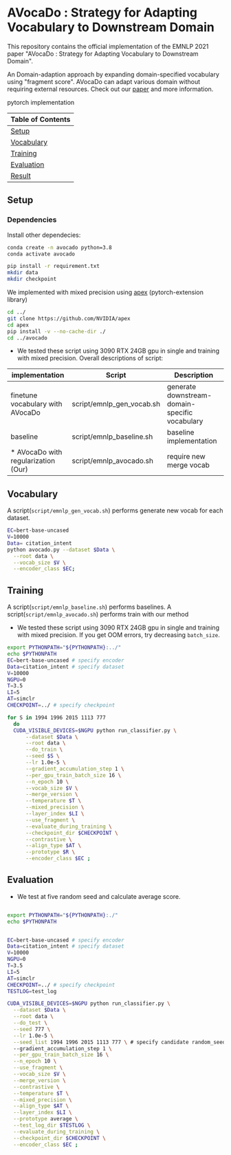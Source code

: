

# AVocaDo : Strategy for Adapting Vocabulary to Downstream Domain

This repository contains the official implementation of the EMNLP 2021 paper "AVocaDo : Strategy for Adapting Vocabulary to Downstream Domain".

An Domain-adaption approach by expanding domain-specified vocabulary using "fragment score". 
AVocaDo can adapt various domain without requiring external resources. Check out our [paper](https://arxiv.org/abs/2110.13434) and more information.




pytorch implementation

| Table of Contents |
|-|
| [Setup](#setup)|
| [Vocabulary](#vocabulary)|
| [Training](#training)|
| [Evaluation](#evaluation)|
| [Result](#result)|


## Setup
### Dependencies

Install other dependecies:
```bash
conda create -n avocado python=3.8
conda activate avocado

pip install -r requirement.txt
mkdir data
mkdir checkpoint
```


We implemented with mixed precision using [apex](https://github.com/NVIDIA/apex) (pytorch-extension library)

```bash
cd ../
git clone https://github.com/NVIDIA/apex
cd apex
pip install -v --no-cache-dir ./
cd ../avocado
```


* We tested these script using 3090 RTX 24GB gpu in single and training with mixed precision.
Overall descriptions of script:

| implementation                                                 | Script      | Description                                                  |
| ------------------------------------------------------------ | ----------- | ------------------------------------------------------------ |
| finetune vocabulary with AVocaDo | script/emnlp_gen_vocab.sh       | generate downstream-domain-specific vocabulary | 
| baseline | script/emnlp_baseline.sh       |  baseline implementation | 
| * AVocaDo with regularization (Our)| script/emnlp_avocado.sh | require new merge vocab |


## Vocabulary
A script(`script/emnlp_gen_vocab.sh`) performs generate new vocab for each dataset.
```bash
EC=bert-base-uncased
V=10000
Data= citation_intent
python avocado.py --dataset $Data \
  --root data \
  --vocab_size $V \
  --encoder_class $EC;
```




## Training 
A script(`script/emnlp_baseline.sh`) performs baselines.
A script(`script/emnlp_avocado.sh`) performs train with our method
* We tested these script using 3090 RTX 24GB gpu in single and training with mixed precision.
If you get OOM errors, try decreasing ```batch_size```.

```bash
export PYTHONPATH="${PYTHONPATH}:../"
echo $PYTHONPATH
EC=bert-base-uncased # specify encoder
Data=citation_intent # specify dataset
V=10000
NGPU=0 
T=3.5
LI=5
AT=simclr
CHECKPOINT=../ # specify checkpoint

for S in 1994 1996 2015 1113 777
  do
  CUDA_VISIBLE_DEVICES=$NGPU python run_classifier.py \
      --dataset $Data \
      --root data \
      --do_train \
      --seed $S \
      --lr 1.0e-5 \
      --gradient_accumulation_step 1 \
      --per_gpu_train_batch_size 16 \
      --n_epoch 10 \
      --vocab_size $V \
      --merge_version \
      --temperature $T \
      --mixed_precision \
      --layer_index $LI \
      --use_fragment \
      --evaluate_during_training \
      --checkpoint_dir $CHECKPOINT \
      --contrastive \
      --align_type $AT \
      --prototype $R \
      --encoder_class $EC ;
```



## Evaluation

* We test at five random seed and calculate average score.

```bash

export PYTHONPATH="${PYTHONPATH}:./"
echo $PYTHONPATH


EC=bert-base-uncased # specify encoder
Data=citation_intent # specify dataset
V=10000
NGPU=0 
T=3.5
LI=5
AT=simclr
CHECKPOINT=../ # specify checkpoint
TESTLOG=test_log

CUDA_VISIBLE_DEVICES=$NGPU python run_classifier.py \
  --dataset $Data \
  --root data \
  --do_test \
  --seed 777 \
  --lr 1.0e-5 \
  --seed_list 1994 1996 2015 1113 777 \ # specify candidate random_seed
  --gradient_accumulation_step 1 \
  --per_gpu_train_batch_size 16 \
  --n_epoch 10 \
  --use_fragment \
  --vocab_size $V \
  --merge_version \
  --contrastive \
  --temperature $T \
  --mixed_precision \
  --align_type $AT \
  --layer_index $LI \
  --prototype average \
  --test_log_dir $TESTLOG \
  --evaluate_during_training \
  --checkpoint_dir $CHECKPOINT \
  --encoder_class $EC ;
```
